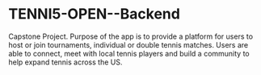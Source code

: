 # TENNI5-OPEN--Backend
Capstone Project. Purpose of the app is to provide a platform for users to host or join tournaments, individual or double tennis matches. Users are able to connect, meet with local tennis players and build a community to help expand tennis across the US.
